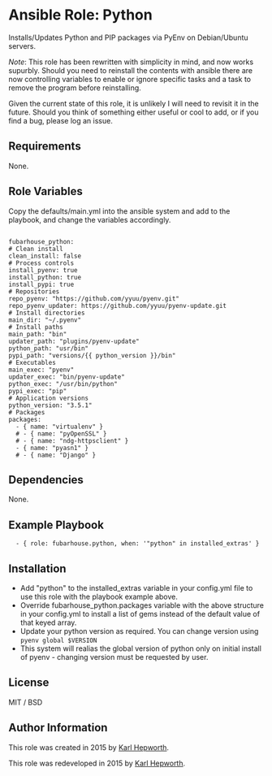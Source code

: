 # Ansible Role: Python

  Installs/Updates Python and PIP packages via PyEnv on Debian/Ubuntu servers.

  *Note*: This role has been rewritten with simplicity in mind, and now works supurbly. Should you need to reinstall the contents with ansible there are now controlling variables to enable or ignore specific tasks and a task to remove the program before reinstalling.

  Given the current state of this role, it is unlikely I will need to revisit it in the future. Should you think of something either useful or cool to add, or if you find a bug, please log an issue.

## Requirements

  None.

## Role Variables

  Copy the defaults/main.yml into the ansible system and add to the playbook, and change the variables accordingly.

  ````

  fubarhouse_python:
  # Clean install
  clean_install: false
  # Process controls
  install_pyenv: true
  install_python: true
  install_pypi: true
  # Repositories
  repo_pyenv: "https://github.com/yyuu/pyenv.git"
  repo_pyenv_updater: https://github.com/yyuu/pyenv-update.git
  # Install directories
  main_dir: "~/.pyenv"
  # Install paths
  main_path: "bin"
  updater_path: "plugins/pyenv-update"
  python_path: "usr/bin"
  pypi_path: "versions/{{ python_version }}/bin"
  # Executables
  main_exec: "pyenv"
  updater_exec: "bin/pyenv-update"
  python_exec: "/usr/bin/python"
  pypi_exec: "pip"
  # Application versions
  python_version: "3.5.1"
  # Packages
  packages:
    - { name: "virtualenv" }
    # - { name: "pyOpenSSL" }
    # - { name: "ndg-httpsclient" }
    - { name: "pyasn1" }
    # - { name: "Django" }

  ````

## Dependencies

  None.

## Example Playbook

  ```
    - { role: fubarhouse.python, when: '"python" in installed_extras' }
  ```

## Installation

  * Add "python" to the installed_extras variable in your config.yml file to use this role with the playbook example above.
  * Override fubarhouse_python.packages variable with the above structure in your config.yml to install a list of gems instead of the default value of that keyed array.
  * Update your python version as required. You can change version using `pyenv global $VERSION`
  * This system will realias the global version of python only on initial install of pyenv - changing version must be requested by user.

## License

  MIT / BSD

## Author Information

  This role was created in 2015 by [Karl Hepworth](https://twitter.com/fubarhouse).

  This role was redeveloped in 2015 by [Karl Hepworth](https://twitter.com/fubarhouse).
